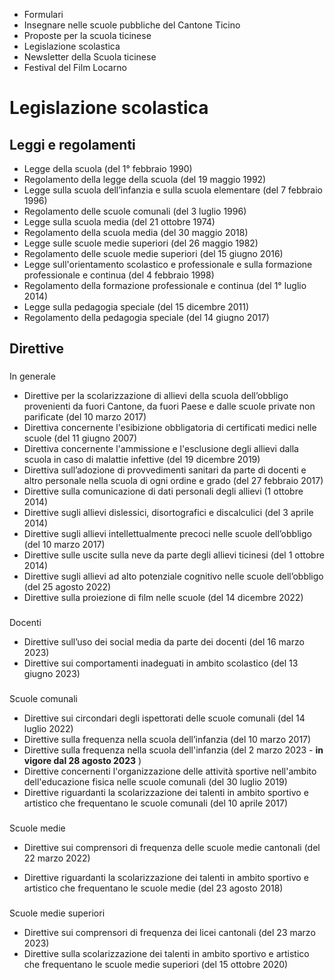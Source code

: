  * Formulari
  * Insegnare nelle scuole pubbliche del Cantone Ticino
  * Proposte per la scuola ticinese
  * Legislazione scolastica
  * Newsletter della Scuola ticinese
  * Festival del Film Locarno

#  Legislazione scolastica

##  Leggi e regolamenti

  * Legge della scuola (del 1° febbraio 1990)
  * Regolamento della legge della scuola  (del 19 maggio 1992)
  * Legge sulla scuola dell’infanzia e sulla scuola elementare (del 7 febbraio 1996)
  * Regolamento delle scuole comunali (del 3 luglio 1996)
  * Legge sulla scuola media (del 21 ottobre 1974)
  * Regolamento della scuola media (del 30 maggio 2018)
  * Legge sulle scuole medie superiori (del 26 maggio 1982)
  * Regolamento delle scuole medie superiori (del 15 giugno 2016)
  * Legge sull'orientamento scolastico e professionale e sulla formazione professionale e continua (del 4 febbraio 1998)
  * Regolamento della formazione professionale e continua (del 1° luglio 2014)
  * Legge sulla pedagogia speciale (del 15 dicembre 2011)
  * Regolamento della pedagogia speciale (del 14 giugno 2017)

##  Direttive

###  
In generale

  * Direttive per la scolarizzazione di allievi della scuola dell’obbligo provenienti da fuori Cantone, da fuori Paese e dalle scuole private non parificate (del 10 marzo 2017)
  * Direttiva concernente l'esibizione obbligatoria di certificati medici nelle scuole (del 11 giugno 2007)
  * Direttiva concernente l'ammissione e l'esclusione degli allievi dalla scuola in caso di malattie infettive (del 19 dicembre 2019)
  * Direttiva sull’adozione di provvedimenti sanitari da parte di docenti e altro personale nella scuola di ogni ordine e grado (del 27 febbraio 2017)
  * Direttive sulla comunicazione di dati personali degli allievi (1 ottobre 2014)
  * Direttive sugli allievi dislessici, disortografici e discalculici (del 3 aprile 2014)
  * Direttive sugli allievi intellettualmente precoci nelle scuole dell’obbligo (del 10 marzo 2017)
  * Direttive sulle uscite sulla neve da parte degli allievi ticinesi (del 1 ottobre 2014)
  * Direttive sugli allievi ad alto potenziale cognitivo nelle scuole dell’obbligo (del 25 agosto 2022)
  * Direttive sulla proiezione di film nelle scuole (del 14 dicembre 2022)

###  
Docenti

  * Direttive sull’uso dei social media da parte dei docenti (del 16 marzo 2023)
  * Direttive sui comportamenti inadeguati in ambito scolastico (del 13 giugno 2023)

###  
Scuole comunali

  * Direttive sui circondari degli ispettorati delle scuole comunali (del 14 luglio 2022)
  * Direttive sulla frequenza nella scuola dell’infanzia (del 10 marzo 2017)
  * Direttive sulla frequenza nella scuola dell'infanzia (del 2 marzo 2023 - **in vigore dal 28 agosto 2023** )
  * Direttive concernenti l'organizzazione delle attività sportive nell'ambito dell'educazione fisica nelle scuole comunali (del 30 luglio 2019)
  * Direttive riguardanti la scolarizzazione dei talenti in ambito sportivo e artistico che frequentano le scuole comunali (del 10 aprile 2017)

###  
Scuole medie

  * Direttive sui comprensori di frequenza delle scuole medie cantonali (del 22 marzo 2022)

  * Direttive riguardanti la scolarizzazione dei talenti in ambito sportivo e artistico che frequentano le scuole medie (del 23 agosto 2018)

###  
Scuole medie superiori

  * Direttive sui comprensori di frequenza dei licei cantonali (del 23 marzo 2023)
  * Direttive sulla scolarizzazione dei talenti in ambito sportivo e artistico che frequentano le scuole medie superiori (del 15 ottobre 2020)

